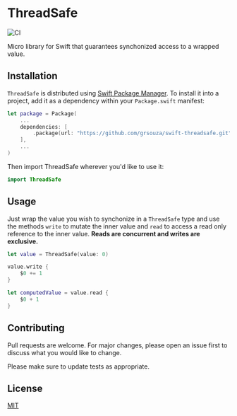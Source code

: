 # ThreadSafe
![CI](https://github.com/grsouza/swift-threadsafe/workflows/CI/badge.svg)

Micro library for Swift that guarantees synchonized access to a wrapped value.

## Installation

`ThreadSafe` is distributed using [Swift Package Manager](https://swift.org/package-manager/). To install it into a project, add it as a dependency within your `Package.swift` manifest:

```swift
let package = Package(
    ...
    dependencies: [
        .package(url: "https://github.com/grsouza/swift-threadsafe.git", from: "1.0.0")
    ],
    ...
)
```

Then import ThreadSafe wherever you'd like to use it:

```swift
import ThreadSafe
```

## Usage

Just wrap the value you wish to synchonize in a `ThreadSafe` type and use the methods `write` to mutate the inner value and `read` to access a read only reference to the inner value. **Reads are concurrent and writes are exclusive.**

```swift
let value = ThreadSafe(value: 0)

value.write {
    $0 += 1
}

let computedValue = value.read { 
    $0 + 1 
}
```

## Contributing
Pull requests are welcome. For major changes, please open an issue first to discuss what you would like to change.

Please make sure to update tests as appropriate.

## License
[MIT](https://github.com/grsouza/swift-threadsafe/blob/master/LICENSE)
